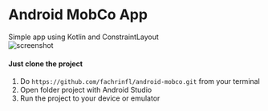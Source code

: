 # Android MobCo App
Simple app using Kotlin and ConstraintLayout 
<br/>
![screenshot](https://user-images.githubusercontent.com/28708584/43998474-c7445550-9e20-11e8-9069-93ab49f4817c.png)
<br/>
#### Just clone the project
1. Do ```https://github.com/fachrinfl/android-mobco.git``` from your terminal <br/>
2. Open folder project with Android Studio <br/>
3. Run the project to your device or emulator <br/>